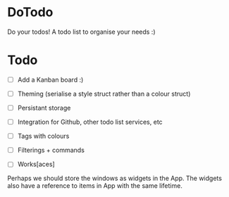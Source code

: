 # DoTodo

Do your todos!
A todo list to organise your needs :)

# Todo
- [ ] Add a Kanban board :)
- [ ] Theming (serialise a style struct rather than a colour struct)
- [ ] Persistant storage
- [ ] Integration for Github, other todo list services, etc
- [ ] Tags with colours
- [ ] Filterings + commands
- [ ] Works[aces]


Perhaps we should store the windows as widgets in the App. The widgets also have a reference to items in App with the same lifetime.
